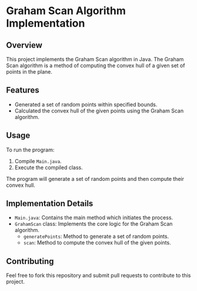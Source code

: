 # Graham Scan Algorithm Implementation

## Overview
This project implements the Graham Scan algorithm in Java. The Graham Scan algorithm is a method of computing the convex hull of a given set of points in the plane. 

## Features
- Generated a set of random points within specified bounds.
- Calculated the convex hull of the given points using the Graham Scan algorithm.

## Usage
To run the program:
1. Compile `Main.java`.
2. Execute the compiled class.

The program will generate a set of random points and then compute their convex hull.

## Implementation Details
- `Main.java`: Contains the main method which initiates the process.
- `GrahamScan` class: Implements the core logic for the Graham Scan algorithm.
    - `generatePoints`: Method to generate a set of random points.
    - `scan`: Method to compute the convex hull of the given points.

## Contributing
Feel free to fork this repository and submit pull requests to contribute to this project.

